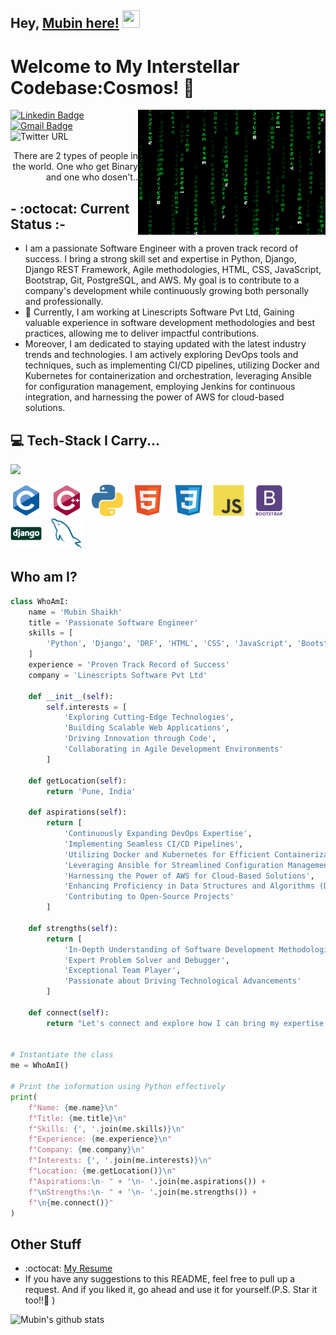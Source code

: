 ## Hey, [Mubin here!](https://mubinattar.netlify.app/) <img src="https://media.giphy.com/media/hvRJCLFzcasrR4ia7z/giphy.gif" width="28px" height="28px">

<h1>Welcome to My Interstellar Codebase:Cosmos! 🚀</h1>

<img src='/images/matrix.gif' alt='Awesome Matrix Code' align='right' width='300' height='200'/>

[![Linkedin Badge](https://img.shields.io/badge/-MubinAttar-blue?style=flat-square&logo=Linkedin&logoColor=white&link=linkedin.com/in/mubin-attar-53223716a)](linkedin.com/in/mubin-attar-53223716a)
&ensp;
[![Gmail Badge](https://img.shields.io/badge/-sk.mubinattar@gmail.com-c14438?style=flat-square&logo=Gmail&logoColor=white&link=mailto:sk.mubinattar@gmail.com)](mailto:sk.mubinattar@gmail.com)
&ensp;
![Twitter URL](https://img.shields.io/twitter/url?label=Mubin%20Attar&style=social&url=https%3A%2F%2Ftwitter.com%2Fskmubin313)


<div style="text-align: right">There are 2 types of people in the world. One who get Binary and one who dosen't.. </div>

## - :octocat: Current Status :-

* I am a passionate Software Engineer  with a proven track record of success. I bring a strong skill set and expertise in Python, Django, Django REST Framework, Agile methodologies, HTML, CSS, JavaScript, Bootstrap, Git, PostgreSQL, and AWS. My goal is to contribute to a company's development while continuously growing both personally and professionally.
* 🌱 Currently, I am working at Linescripts Software Pvt Ltd, Gaining valuable experience in software development methodologies and best practices, allowing me to deliver impactful contributions.
* Moreover, I am dedicated to staying updated with the latest industry trends and technologies. I am actively exploring DevOps tools and techniques, such as implementing CI/CD pipelines, utilizing Docker and Kubernetes for containerization and orchestration, leveraging Ansible for configuration management, employing Jenkins for continuous integration, and harnessing the power of AWS for cloud-based solutions.

## :computer: Tech-Stack I Carry...  
<img src="https://github-readme-stats.vercel.app/api/top-langs/?username=Mubin-Shaikh&layout=compact"/>

<img src='/images/c-original.svg' width='50' /> &ensp; <img src='/images/cpp.svg' width='50' /> &ensp; <img src='/images/python2.png'
	height='50' /> &ensp; <img src='/images/html.svg' width='50' /> &ensp; <img src='/images/css.svg' width='50' /> &ensp; <img
	src='/images/js.svg' width='50' /> &ensp; <img src='/images/bootstrap.svg' width='50' /> &ensp; <img src='/images/django.svg' width='50' /> &ensp; <img src='/images/sql.svg' width='50' /> &ensp;

## Who am I?
```python
class WhoAmI:
    name = 'Mubin Shaikh'
    title = 'Passionate Software Engineer'
    skills = [
        'Python', 'Django', 'DRF', 'HTML', 'CSS', 'JavaScript', 'Bootstrap', 'Git', 'PostgreSQL', 'AWS'
    ]
    experience = 'Proven Track Record of Success'
    company = 'Linescripts Software Pvt Ltd'

    def __init__(self):
        self.interests = [
            'Exploring Cutting-Edge Technologies',
            'Building Scalable Web Applications',
            'Driving Innovation through Code',
            'Collaborating in Agile Development Environments'
        ]

    def getLocation(self):
        return 'Pune, India'

    def aspirations(self):
        return [
            'Continuously Expanding DevOps Expertise',
            'Implementing Seamless CI/CD Pipelines',
            'Utilizing Docker and Kubernetes for Efficient Containerization',
            'Leveraging Ansible for Streamlined Configuration Management',
            'Harnessing the Power of AWS for Cloud-Based Solutions',
            'Enhancing Proficiency in Data Structures and Algorithms (DSA)',
            'Contributing to Open-Source Projects'
        ]

    def strengths(self):
        return [
            'In-Depth Understanding of Software Development Methodologies',
            'Expert Problem Solver and Debugger',
            'Exceptional Team Player',
            'Passionate about Driving Technological Advancements'
        ]

    def connect(self):
        return "Let's connect and explore how I can bring my expertise, passion, and commitment to drive innovation and success to your team."


# Instantiate the class
me = WhoAmI()

# Print the information using Python effectively
print(
    f"Name: {me.name}\n"
    f"Title: {me.title}\n"
    f"Skills: {', '.join(me.skills)}\n"
    f"Experience: {me.experience}\n"
    f"Company: {me.company}\n"
    f"Interests: {', '.join(me.interests)}\n"
    f"Location: {me.getLocation()}\n"
    f"Aspirations:\n- " + '\n- '.join(me.aspirations()) +
    f"\nStrengths:\n- " + '\n- '.join(me.strengths()) +
    f"\n{me.connect()}"
)
```

## Other Stuff
  - :octocat: [My Resume](https://drive.google.com/file/d/1t2N2iKb4LIrfEysDHYgIijyPvBJlQmE6/view?usp=sharing)
  - If you have any suggestions to this README, feel free to pull up a request. And if you liked it, go ahead and use it for yourself.(P.S. Star it too!!:grimacing: )

![Mubin's github stats](https://github-readme-stats.vercel.app/api?username=Mubin-Shaikh&show_icons=true&hide=[%22issues%22])
